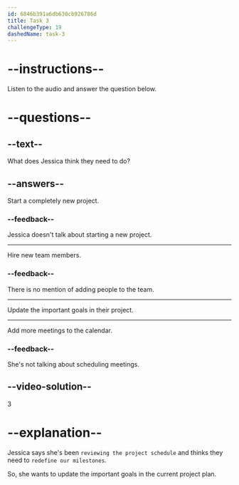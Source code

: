 ```yaml
---
id: 6846b391a6db630cb926786d
title: Task 3
challengeType: 19
dashedName: task-3
---
```


<!-- (audio) Jessica: Hey, James. I've been reviewing our project schedule, and I think we need to redefine our milestones. -->

# --instructions--

Listen to the audio and answer the question below.

# --questions--

## --text--

What does Jessica think they need to do?

## --answers--

Start a completely new project.

### --feedback--

Jessica doesn't talk about starting a new project.

---

Hire new team members.

### --feedback--

There is no mention of adding people to the team.

---

Update the important goals in their project.

---

Add more meetings to the calendar.

### --feedback--

She's not talking about scheduling meetings.

## --video-solution--

3

# --explanation--

Jessica says she's been `reviewing the project schedule` and thinks they need to `redefine our milestones`.

So, she wants to update the important goals in the current project plan.
